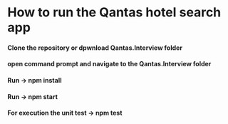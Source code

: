 # How to run the Qantas hotel search app
#### Clone the repository or dpwnload Qantas.Interview folder
#### open command prompt and navigate to the Qantas.Interview folder
#### Run  -> npm install
#### Run -> npm start
#### For execution the unit test  -> npm test
